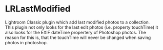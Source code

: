 # LRLastModified
Lightroom Classic plugin which add last modified photos to a collection.
This plugin not only looks for the last edit photos (i.e. property touchTime) it also looks for the EXIF dateTime propertery of Photoshop photos.
The reason for this is, that the touchTime will never be changed when saving photos in photoshop.
